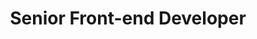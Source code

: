 ---
title: Senior Front-end Developer
org: Turbine
startDate: "2013-12"
endDate: "2014-01"
location: Needham, MA
type: contract
remote: false
defaultDisplay: true
description: A WB Games company. Built landing pages to facilitate sign-ups for Infinite Crisis, a MOBA-style video game featuring DC Comics characters.
roles: [
  'Front-end Development',
]
tech: [
  'HTML5',
  'CSS3',
  'Sass',
  'Responsive Design',
  'SVN',
  'Git',
  'Perforce',
]
tools: [
  'Twitter Bootstrap',
  'Photoshop',
]
---